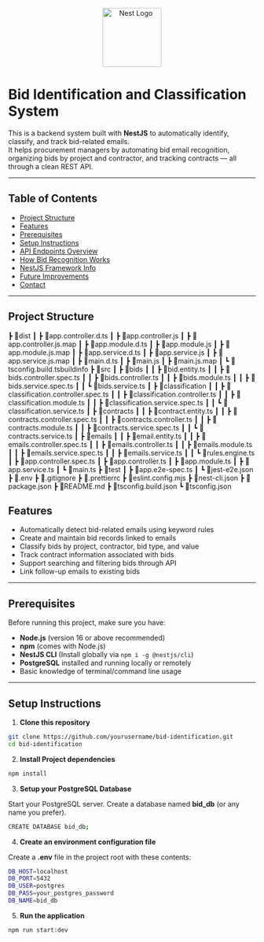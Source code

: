 <p align="center">
  <a href="http://nestjs.com/" target="blank"><img src="https://nestjs.com/img/logo-small.svg" width="120" alt="Nest Logo" /></a>
</p>

# Bid Identification and Classification System

This is a backend system built with **NestJS** to automatically identify, classify, and track bid-related emails.  
It helps procurement managers by automating bid email recognition, organizing bids by project and contractor, and tracking contracts — all through a clean REST API.

---

## Table of Contents

- [Project Structure](#project-structure)
- [Features](#features)
- [Prerequisites](#prerequisites)
- [Setup Instructions](#setup-instructions)
- [API Endpoints Overview](#api-endpoints-overview)
- [How Bid Recognition Works](#how-bid-recognition-works)
- [NestJS Framework Info](#nestjs-framework-info)
- [Future Improvements](#future-improvements)
- [Contact](#contact)

---

## Project Structure

┣ 📂dist
┃ ┣ 📜app.controller.d.ts
┃ ┣ 📜app.controller.js
┃ ┣ 📜app.controller.js.map
┃ ┣ 📜app.module.d.ts
┃ ┣ 📜app.module.js
┃ ┣ 📜app.module.js.map
┃ ┣ 📜app.service.d.ts
┃ ┣ 📜app.service.js
┃ ┣ 📜app.service.js.map
┃ ┣ 📜main.d.ts
┃ ┣ 📜main.js
┃ ┣ 📜main.js.map
┃ ┗ 📜tsconfig.build.tsbuildinfo
┣ 📂src
┃ ┣ 📂bids
┃ ┃ ┣ 📜bid.entity.ts
┃ ┃ ┣ 📜bids.controller.spec.ts
┃ ┃ ┣ 📜bids.controller.ts
┃ ┃ ┣ 📜bids.module.ts
┃ ┃ ┣ 📜bids.service.spec.ts
┃ ┃ ┗ 📜bids.service.ts
┃ ┣ 📂classification
┃ ┃ ┣ 📜classification.controller.spec.ts
┃ ┃ ┣ 📜classification.controller.ts
┃ ┃ ┣ 📜classification.module.ts
┃ ┃ ┣ 📜classification.service.spec.ts
┃ ┃ ┗ 📜classification.service.ts
┃ ┣ 📂contracts
┃ ┃ ┣ 📜contract.entity.ts
┃ ┃ ┣ 📜contracts.controller.spec.ts
┃ ┃ ┣ 📜contracts.controller.ts
┃ ┃ ┣ 📜contracts.module.ts
┃ ┃ ┣ 📜contracts.service.spec.ts
┃ ┃ ┗ 📜contracts.service.ts
┃ ┣ 📂emails
┃ ┃ ┣ 📜email.entity.ts
┃ ┃ ┣ 📜emails.controller.spec.ts
┃ ┃ ┣ 📜emails.controller.ts
┃ ┃ ┣ 📜emails.module.ts
┃ ┃ ┣ 📜emails.service.spec.ts
┃ ┃ ┣ 📜emails.service.ts
┃ ┃ ┗ 📜rules.engine.ts
┃ ┣ 📜app.controller.spec.ts
┃ ┣ 📜app.controller.ts
┃ ┣ 📜app.module.ts
┃ ┣ 📜app.service.ts
┃ ┗ 📜main.ts
┣ 📂test
┃ ┣ 📜app.e2e-spec.ts
┃ ┗ 📜jest-e2e.json
┣ 📜.env
┣ 📜.gitignore
┣ 📜.prettierrc
┣ 📜eslint.config.mjs
┣ 📜nest-cli.json
┣ 📜package.json
┣ 📜README.md
┣ 📜tsconfig.build.json
┗ 📜tsconfig.json

## Features

- Automatically detect bid-related emails using keyword rules  
- Create and maintain bid records linked to emails  
- Classify bids by project, contractor, bid type, and value  
- Track contract information associated with bids  
- Support searching and filtering bids through API  
- Link follow-up emails to existing bids

---

## Prerequisites

Before running this project, make sure you have:

- **Node.js** (version 16 or above recommended)  
- **npm** (comes with Node.js)  
- **NestJS CLI** (Install globally via `npm i -g @nestjs/cli`)  
- **PostgreSQL** installed and running locally or remotely  
- Basic knowledge of terminal/command line usage

---

## Setup Instructions

1. **Clone this repository**

```bash
git clone https://github.com/yourusername/bid-identification.git
cd bid-identification
```
2. **Install Project dependencies**

```bash
npm install
```
3. **Setup your PostgreSQL Database**

Start your PostgreSQL server.
Create a database named **bid_db** (or any name you prefer).
```bash
CREATE DATABASE bid_db;
```
4. **Create an environment configuration file**

Create a **.env** file in the project root with these contents:
```bash
DB_HOST=localhost
DB_PORT=5432
DB_USER=postgres
DB_PASS=your_postgres_password
DB_NAME=bid_db
```
5. **Run the application**
```bash
npm run start:dev
```


